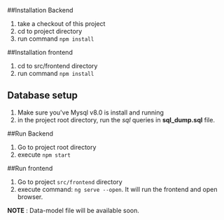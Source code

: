 ##Installation Backend

1. take a checkout of this project
2. cd to project directory
3. run command `npm install`

##Installation frontend

1. cd to src/frontend directory
2. run command `npm install`

## Database setup
1. Make sure you've Mysql v8.0 is install and running
2. in the project root directory, run the _sql_ queries in **sql_dump.sql** file.

##Run Backend
1. Go to project root directory
2. execute `npm start`

##Run frontend
1. Go to project `src/frontend` directory
2. execute command: `ng serve --open`. It will run the frontend and open browser.

**NOTE** : Data-model file will be available soon.
